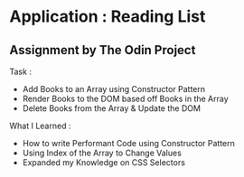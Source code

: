 # Application : Reading List

## Assignment by The Odin Project

Task :
- Add Books to an Array using Constructor Pattern
- Render Books to the DOM based off Books in the Array
- Delete Books from the Array & Update the DOM

What I Learned :
- How to write Performant Code using Constructor Pattern
- Using Index of the Array to Change Values
- Expanded my Knowledge on CSS Selectors
